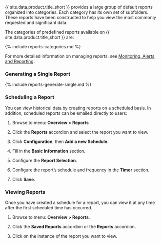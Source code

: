 {{ site.data.product.title_short }} provides a large group of default reports organized into
categories. Each category has its own set of subfolders. These reports have been constructed
to help you view the most commonly requested and significant data.

The categories of predefined reports available on {{ site.data.product.title_short }} are:

{% include reports-categories.md %}

For more detailed information on managing reports, see
[Monitoring, Alerts, and Reporting](../monitoring_alerts_and_reporting/index.html).

### Generating a Single Report

{% include reports-generate-single.md %}

### Scheduling a Report

You can view historical data by creating reports on a scheduled basis. In addition, scheduled
reports can be emailed directly to users:

1.  Browse to menu: **Overview > Reports**

2.  Click the **Reports** accordion and select the report you want to
view.

3.  Click **Configuration**, then **Add a new Schedule**.

4.  Fill in the **Basic Information** section.

5.  Configure the **Report Selection**.

6.  Configure the report’s schedule and frequency in the **Timer** section.

7.  Click **Save**.

### Viewing Reports

Once you have created a schedule for a report, you can view it at any time after the first scheduled time has occurred.

1.  Browse to menu: **Overview > Reports**.

2.  Click the **Saved Reports** accordion or the **Reports** accordion.

3.  Click on the instance of the report you want to view.
